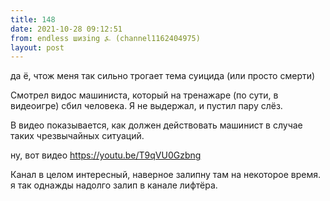 ```yaml
---
title: 148
date: 2021-10-28 09:12:51
from: endless шизing ⍼ (channel1162404975)
layout: post
---
```


да ё, чтож меня так сильно трогает тема суицида (или просто смерти)

Смотрел видос машиниста, который на тренажаре (по сути, в видеоигре) сбил человека. Я не выдержал, и пустил пару слёз.

В видео показывается, как должен действовать машинист в случае таких чрезвычайных ситуаций.

ну, вот видео <https://youtu.be/T9qVU0Gzbng>

Канал в целом интересный, наверное залипну там на некоторое время. я так однажды надолго залип в канале лифтёра.

